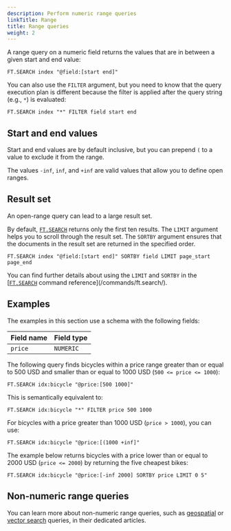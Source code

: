 ```yaml
---
description: Perform numeric range queries
linkTitle: Range
title: Range queries
weight: 2
---
```


A range query on a numeric field returns the values that are in between a given start and end value:

```
FT.SEARCH index "@field:[start end]"
```

You can also use the `FILTER` argument, but you need to know that the query execution plan is different because the filter is applied after the query string (e.g., `*`) is evaluated:

```
FT.SEARCH index "*" FILTER field start end
```

## Start and end values

Start and end values are by default inclusive, but you can prepend `(` to a value to exclude it from the range.

The values `-inf`, `inf`, and `+inf` are valid values that allow you to define open ranges.

## Result set

An open-range query can lead to a large result set. 

By default, [`FT.SEARCH`](/commands/ft.search) returns only the first ten results. The `LIMIT` argument helps you to scroll through the result set. The `SORTBY` argument ensures that the documents in the result set are returned in the specified order.

```
FT.SEARCH index "@field:[start end]" SORTBY field LIMIT page_start page_end
```

You can find further details about using the `LIMIT` and `SORTBY` in the [[`FT.SEARCH`](/commands/ft.search) command reference](/commands/ft.search/).

## Examples

The examples in this section use a schema with the following fields:

| Field name | Field type |
| ---------- | ---------- |
| `price` | `NUMERIC` |

The following query finds bicycles within a price range greater than or equal to 500 USD and smaller than or equal to 1000 USD (`500 <= price <= 1000`):

```
FT.SEARCH idx:bicycle "@price:[500 1000]"
```

This is semantically equivalent to:

```
FT.SEARCH idx:bicycle "*" FILTER price 500 1000
```

For bicycles with a price greater than 1000 USD (`price > 1000`), you can use:

```
FT.SEARCH idx:bicycle "@price:[(1000 +inf]"
```

The example below returns bicycles with a price lower than or equal to 2000 USD (`price <= 2000`) by returning the five cheapest bikes:

```
FT.SEARCH idx:bicycle "@price:[-inf 2000] SORTBY price LIMIT 0 5"
```

## Non-numeric range queries

You can learn more about non-numeric range queries, such as [geospatial](/docs/interact/search-and-query/query/geo-spatial) or [vector search](/docs/interact/search-and-query/query/vector-search) queries, in their dedicated articles.